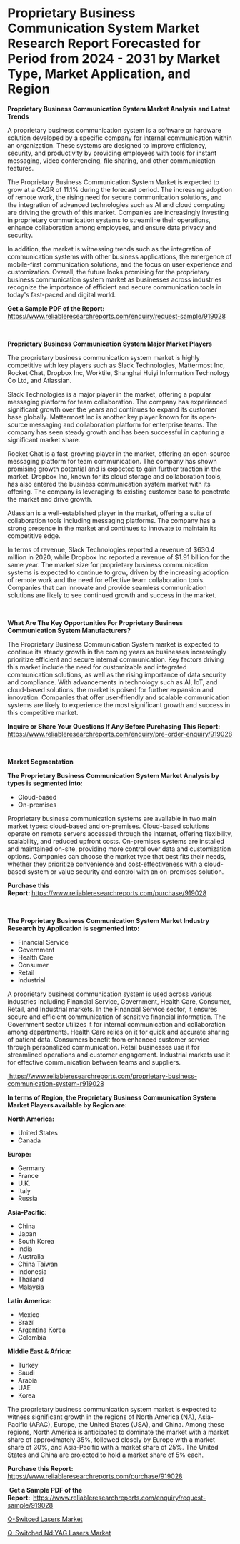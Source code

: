 <p><h1>Proprietary Business Communication System Market Research Report Forecasted for Period from 2024 -  2031 by Market Type, Market Application, and Region</h1></p><p><strong>Proprietary Business Communication System Market Analysis and Latest Trends</strong></p>
<p><p>A proprietary business communication system is a software or hardware solution developed by a specific company for internal communication within an organization. These systems are designed to improve efficiency, security, and productivity by providing employees with tools for instant messaging, video conferencing, file sharing, and other communication features.</p><p>The Proprietary Business Communication System Market is expected to grow at a CAGR of 11.1% during the forecast period. The increasing adoption of remote work, the rising need for secure communication solutions, and the integration of advanced technologies such as AI and cloud computing are driving the growth of this market. Companies are increasingly investing in proprietary communication systems to streamline their operations, enhance collaboration among employees, and ensure data privacy and security.</p><p>In addition, the market is witnessing trends such as the integration of communication systems with other business applications, the emergence of mobile-first communication solutions, and the focus on user experience and customization. Overall, the future looks promising for the proprietary business communication system market as businesses across industries recognize the importance of efficient and secure communication tools in today's fast-paced and digital world.</p></p>
<p><strong>Get a Sample PDF of the Report:&nbsp;</strong> <a href="https://www.reliableresearchreports.com/enquiry/request-sample/919028">https://www.reliableresearchreports.com/enquiry/request-sample/919028</a></p>
<p>&nbsp;</p>
<p><strong>Proprietary Business Communication System Major Market Players</strong></p>
<p><p>The proprietary business communication system market is highly competitive with key players such as Slack Technologies, Mattermost Inc, Rocket Chat, Dropbox Inc, Worktile, Shanghai Huiyi Information Technology Co Ltd, and Atlassian. </p><p>Slack Technologies is a major player in the market, offering a popular messaging platform for team collaboration. The company has experienced significant growth over the years and continues to expand its customer base globally. Mattermost Inc is another key player known for its open-source messaging and collaboration platform for enterprise teams. The company has seen steady growth and has been successful in capturing a significant market share.</p><p>Rocket Chat is a fast-growing player in the market, offering an open-source messaging platform for team communication. The company has shown promising growth potential and is expected to gain further traction in the market. Dropbox Inc, known for its cloud storage and collaboration tools, has also entered the business communication system market with its offering. The company is leveraging its existing customer base to penetrate the market and drive growth.</p><p>Atlassian is a well-established player in the market, offering a suite of collaboration tools including messaging platforms. The company has a strong presence in the market and continues to innovate to maintain its competitive edge. </p><p>In terms of revenue, Slack Technologies reported a revenue of $630.4 million in 2020, while Dropbox Inc reported a revenue of $1.91 billion for the same year. The market size for proprietary business communication systems is expected to continue to grow, driven by the increasing adoption of remote work and the need for effective team collaboration tools. Companies that can innovate and provide seamless communication solutions are likely to see continued growth and success in the market.</p></p>
<p>&nbsp;</p>
<p><strong>What Are The Key Opportunities For Proprietary Business Communication System Manufacturers?</strong></p>
<p><p>The Proprietary Business Communication System market is expected to continue its steady growth in the coming years as businesses increasingly prioritize efficient and secure internal communication. Key factors driving this market include the need for customizable and integrated communication solutions, as well as the rising importance of data security and compliance. With advancements in technology such as AI, IoT, and cloud-based solutions, the market is poised for further expansion and innovation. Companies that offer user-friendly and scalable communication systems are likely to experience the most significant growth and success in this competitive market.</p></p>
<p><strong>Inquire or Share Your Questions If Any Before Purchasing This Report:</strong> <a href="https://www.reliableresearchreports.com/enquiry/pre-order-enquiry/919028">https://www.reliableresearchreports.com/enquiry/pre-order-enquiry/919028</a></p>
<p>&nbsp;</p>
<p><strong>Market Segmentation</strong></p>
<p><strong>The Proprietary Business Communication System Market Analysis by types is segmented into:</strong></p>
<p><ul><li>Cloud-based</li><li>On-premises</li></ul></p>
<p><p>Proprietary business communication systems are available in two main market types: cloud-based and on-premises. Cloud-based solutions operate on remote servers accessed through the internet, offering flexibility, scalability, and reduced upfront costs. On-premises systems are installed and maintained on-site, providing more control over data and customization options. Companies can choose the market type that best fits their needs, whether they prioritize convenience and cost-effectiveness with a cloud-based system or value security and control with an on-premises solution.</p></p>
<p><strong>Purchase this Report:&nbsp;</strong><a href="https://www.reliableresearchreports.com/purchase/919028">https://www.reliableresearchreports.com/purchase/919028</a></p>
<p>&nbsp;</p>
<p><strong>The Proprietary Business Communication System Market Industry Research by Application is segmented into:</strong></p>
<p><ul><li>Financial Service</li><li>Government</li><li>Health Care</li><li>Consumer</li><li>Retail</li><li>Industrial</li></ul></p>
<p><p>A proprietary business communication system is used across various industries including Financial Service, Government, Health Care, Consumer, Retail, and Industrial markets. In the Financial Service sector, it ensures secure and efficient communication of sensitive financial information. The Government sector utilizes it for internal communication and collaboration among departments. Health Care relies on it for quick and accurate sharing of patient data. Consumers benefit from enhanced customer service through personalized communication. Retail businesses use it for streamlined operations and customer engagement. Industrial markets use it for effective communication between teams and suppliers.</p></p>
<p><a href="https://www.reliableresearchreports.com/proprietary-business-communication-system-r919028">&nbsp;https://www.reliableresearchreports.com/proprietary-business-communication-system-r919028</a></p>
<p><strong>In terms of Region, the Proprietary Business Communication System Market Players available by Region are:</strong></p>
<p>
    <p> <strong> North America: </strong>
        <ul>
            <li>United States</li>
            <li>Canada</li>
        </ul>
        </p> 
    <p> <strong> Europe: </strong>
        <ul>
            <li>Germany</li>
            <li>France</li>
            <li>U.K.</li>
            <li>Italy</li>
            <li>Russia</li>
        </ul>
        </p> 
    <p> <strong> Asia-Pacific: </strong>
        <ul>
            <li>China</li>
            <li>Japan</li>
            <li>South Korea</li>
            <li>India</li>
            <li>Australia</li>
            <li>China Taiwan</li>
            <li>Indonesia</li>
            <li>Thailand</li>
            <li>Malaysia</li>
        </ul>
        </p> 
    <p> <strong> Latin America: </strong>
        <ul>
            <li>Mexico</li>
            <li>Brazil</li>
            <li>Argentina Korea</li>
            <li>Colombia</li>
        </ul>
        </p> 
    <p> <strong> Middle East & Africa: </strong>
        <ul>
            <li>Turkey</li>
            <li>Saudi</li>
            <li>Arabia</li>
            <li>UAE</li>
            <li>Korea</li>
        </ul>
    </p>
    </p>
<p><p>The proprietary business communication system market is expected to witness significant growth in the regions of North America (NA), Asia-Pacific (APAC), Europe, the United States (USA), and China. Among these regions, North America is anticipated to dominate the market with a market share of approximately 35%, followed closely by Europe with a market share of 30%, and Asia-Pacific with a market share of 25%. The United States and China are projected to hold a market share of 5% each.</p></p>
<p><strong>Purchase this Report: </strong><a href="https://www.reliableresearchreports.com/purchase/919028">https://www.reliableresearchreports.com/purchase/919028</a></p>
<p>&nbsp;<strong>Get a Sample PDF of the Report:&nbsp;&nbsp;</strong><a href="https://www.reliableresearchreports.com/enquiry/request-sample/919028">https://www.reliableresearchreports.com/enquiry/request-sample/919028</a></p>
<p><strong></strong></p>
<p><p><a href="https://github.com/LiamDavis60/Market-Research-Report-List-1/blob/main/q-switced-lasers-market.md">Q-Switced Lasers Market</a></p><p><a href="https://github.com/anwarsahrul281/Market-Research-Report-List-1/blob/main/q-switched-ndyag-lasers-market.md">Q-Switched Nd:YAG Lasers Market</a></p></p>
